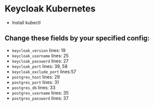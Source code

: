 # Keycloak Kubernetes

- Install kubectl

## Change these fields by your specified config:

- `keycloak_version` lines: 19
- `keycloak_username` lines: 25
- `keycloak_password` lines: 27
- `keycloak_port` lines: 39, 58
- `keycloak_exclude_port` lines:57
- `postgres_host` lines: 29
- `postgres_port` lines: 31
- `postgres_db` lines: 33
- `postgres_username` lines: 35
- `postgres_password` lines: 37
